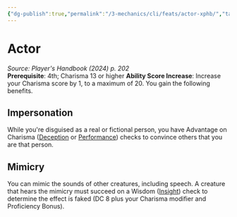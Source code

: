 ```yaml
---
{"dg-publish":true,"permalink":"/3-mechanics/cli/feats/actor-xphb/","tags":["ttrpg-cli/compendium/src/5e/xphb","ttrpg-cli/feat"],"noteIcon":""}
---
```


# Actor
*Source: Player's Handbook (2024) p. 202*  
**Prerequisite**: 4th; Charisma 13 or higher
**Ability Score Increase**: Increase your Charisma score by 1, to a maximum of 20.
You gain the following benefits.

## Impersonation

While you're disguised as a real or fictional person, you have Advantage on Charisma ([Deception](3-Mechanics/CLI/rules/skills.md#Deception) or [Performance](3-Mechanics/CLI/rules/skills.md#Performance)) checks to convince others that you are that person.

## Mimicry

You can mimic the sounds of other creatures, including speech. A creature that hears the mimicry must succeed on a Wisdom ([Insight](3-Mechanics/CLI/rules/skills.md#Insight)) check to determine the effect is faked (DC 8 plus your Charisma modifier and Proficiency Bonus).